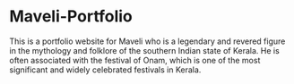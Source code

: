 # Maveli-Portfolio
This is a portfolio website for Maveli who  is a legendary and revered figure in the mythology and folklore of the southern Indian state of Kerala. He is often associated with the festival of Onam, which is one of the most significant and widely celebrated festivals in Kerala.
